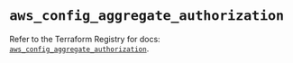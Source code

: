 # `aws_config_aggregate_authorization`

Refer to the Terraform Registry for docs: [`aws_config_aggregate_authorization`](https://registry.terraform.io/providers/hashicorp/aws/5.69.0/docs/resources/config_aggregate_authorization).
